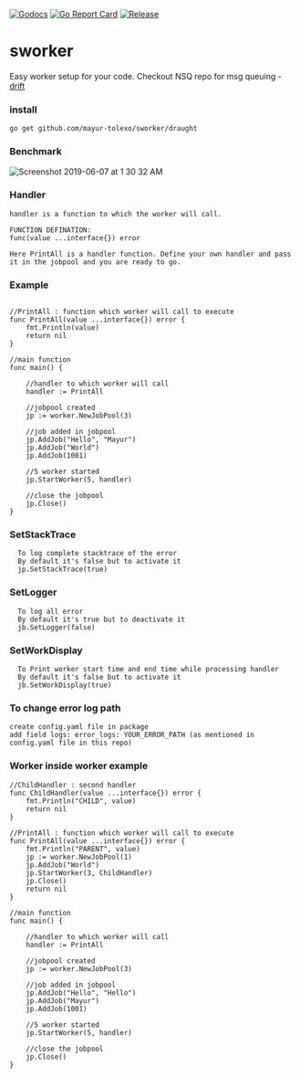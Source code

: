 [![Godocs](https://img.shields.io/badge/golang-documentation-blue.svg)](https://www.godoc.org/github.com/mayur-tolexo/sworker/draught)
[![Go Report Card](https://goreportcard.com/badge/github.com/mayur-tolexo/sworker)](https://goreportcard.com/report/github.com/mayur-tolexo/sworker)
[![Release](https://img.shields.io/github/release/mayur-tolexo/sworker.svg?style=flat-square)](https://github.com/mayur-tolexo/sworker/releases)

# sworker
Easy worker setup for your code.
Checkout NSQ repo for msg queuing *-* [drift](https://github.com/mayur-tolexo/drift)

### install
```
go get github.com/mayur-tolexo/sworker/draught
```

### Benchmark
![Screenshot 2019-06-07 at 1 30 32 AM](https://user-images.githubusercontent.com/20511920/59062640-f744eb00-88c3-11e9-8701-48e51fe6f71d.png)

### Handler
```
handler is a function to which the worker will call.

FUNCTION DEFINATION:
func(value ...interface{}) error

Here PrintAll is a handler function. Define your own handler and pass it in the jobpool and you are ready to go.
```

### Example
```

//PrintAll : function which worker will call to execute
func PrintAll(value ...interface{}) error {
	fmt.Println(value)
	return nil
}

//main function
func main() {

	//handler to which worker will call
	handler := PrintAll

	//jobpool created
	jp := worker.NewJobPool(3)

	//job added in jobpool
	jp.AddJob("Hello", "Mayur")
	jp.AddJob("World")
	jp.AddJob(1001)

	//5 worker started
	jp.StartWorker(5, handler)

	//close the jobpool
	jp.Close()
}
```
### SetStackTrace
```
  To log complete stacktrace of the error
  By default it's false but to activate it
  jp.SetStackTrace(true)
```
### SetLogger
```
  To log all error
  By default it's true but to deactivate it
  jb.SetLogger(false)
``` 
### SetWorkDisplay
```
  To Print worker start time and end time while processing handler
  By default it's false but to activate it
  jb.SetWorkDisplay(true)
```

### To change error log path
```
create config.yaml file in package
add field logs: error_logs: YOUR_ERROR_PATH (as mentioned in config.yaml file in this repo)
```

### Worker inside worker example
```
//ChildHandler : second handler
func ChildHandler(value ...interface{}) error {
	fmt.Println("CHILD", value)
	return nil
}

//PrintAll : function which worker will call to execute
func PrintAll(value ...interface{}) error {
	fmt.Println("PARENT", value)
	jp := worker.NewJobPool(1)
	jp.AddJob("World")
	jp.StartWorker(3, ChildHandler)
	jp.Close()
	return nil
}

//main function
func main() {

	//handler to which worker will call
	handler := PrintAll

	//jobpool created
	jp := worker.NewJobPool(3)

	//job added in jobpool
	jp.AddJob("Hello", "Hello")
	jp.AddJob("Mayur")
	jp.AddJob(1001)

	//5 worker started
	jp.StartWorker(5, handler)

	//close the jobpool
	jp.Close()
}
```
